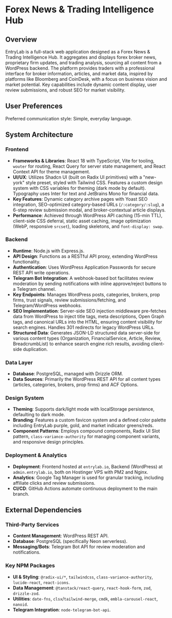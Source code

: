 # Forex News & Trading Intelligence Hub

## Overview
EntryLab is a full-stack web application designed as a Forex News & Trading Intelligence Hub. It aggregates and displays forex broker news, proprietary firm updates, and trading analysis, sourcing all content from a WordPress backend. The platform provides traders with a professional interface for broker information, articles, and market data, inspired by platforms like Bloomberg and CoinDesk, with a focus on business vision and market potential. Key capabilities include dynamic content display, user review submissions, and robust SEO for market visibility.

## User Preferences
Preferred communication style: Simple, everyday language.

## System Architecture

### Frontend
- **Frameworks & Libraries**: React 18 with TypeScript, Vite for tooling, `wouter` for routing, React Query for server state management, and React Context API for theme management.
- **UI/UX**: Utilizes Shadcn UI (built on Radix UI primitives) with a "new-york" style preset, styled with Tailwind CSS. Features a custom design system with CSS variables for theming (dark mode by default). Typography uses Inter for text and JetBrains Mono for financial data.
- **Key Features**: Dynamic category archive pages with Yoast SEO integration, SEO-optimized category-based URLs (`/:category/:slug`), a 6-step review submission modal, and broker-contextual article displays.
- **Performance**: Achieved through WordPress API caching (15-min TTL), client-side CSS deferral, static asset caching, image optimization (WebP, responsive `srcset`), loading skeletons, and `font-display: swap`.

### Backend
- **Runtime**: Node.js with Express.js.
- **API Design**: Functions as a RESTful API proxy, extending WordPress functionality.
- **Authentication**: Uses WordPress Application Passwords for secure REST API write operations.
- **Telegram Bot Integration**: A webhook-based bot facilitates review moderation by sending notifications with inline approve/reject buttons to a Telegram channel.
- **Key Endpoints**: Manages WordPress posts, categories, brokers, prop firms, trust signals, review submissions/fetching, and Telegram/WordPress webhooks.
- **SEO Implementation**: Server-side SEO injection middleware pre-fetches data from WordPress to inject title tags, meta descriptions, Open Graph tags, and canonical URLs into the HTML, ensuring content visibility for search engines. Handles 301 redirects for legacy WordPress URLs.
- **Structured Data**: Generates JSON-LD structured data server-side for various content types (Organization, FinancialService, Article, Review, BreadcrumbList) to enhance search engine rich results, avoiding client-side duplication.

### Data Layer
- **Database**: PostgreSQL, managed with Drizzle ORM.
- **Data Sources**: Primarily the WordPress REST API for all content types (articles, categories, brokers, prop firms) and ACF Options.

### Design System
- **Theming**: Supports dark/light mode with localStorage persistence, defaulting to dark mode.
- **Branding**: Features a custom favicon system and a defined color palette including EntryLab purple, gold, and market indicator greens/reds.
- **Component Patterns**: Employs compound components, Radix UI Slot pattern, `class-variance-authority` for managing component variants, and responsive design principles.

### Deployment & Analytics
- **Deployment**: Frontend hosted at `entrylab.io`, Backend (WordPress) at `admin.entrylab.io`, both on Hostinger VPS with PM2 and Nginx.
- **Analytics**: Google Tag Manager is used for granular tracking, including affiliate clicks and review submissions.
- **CI/CD**: GitHub Actions automate continuous deployment to the main branch.

## External Dependencies

### Third-Party Services
- **Content Management**: WordPress REST API.
- **Database**: PostgreSQL (specifically Neon serverless).
- **Messaging/Bots**: Telegram Bot API for review moderation and notifications.

### Key NPM Packages
- **UI & Styling**: `@radix-ui/*`, `tailwindcss`, `class-variance-authority`, `lucide-react`, `react-icons`.
- **Data Management**: `@tanstack/react-query`, `react-hook-form`, `zod`, `drizzle-zod`.
- **Utilities**: `date-fns`, `clsx`/`tailwind-merge`, `cmdk`, `embla-carousel-react`, `nanoid`.
- **Telegram Integration**: `node-telegram-bot-api`.